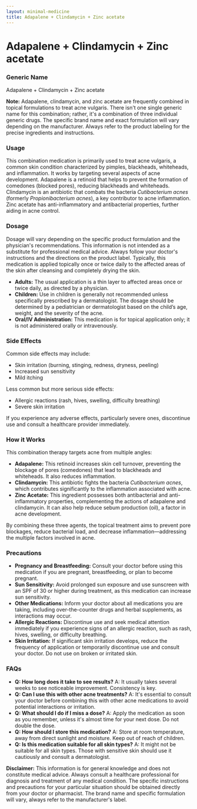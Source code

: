 ```yaml
---
layout: minimal-medicine
title: Adapalene + Clindamycin + Zinc acetate
---
```


# Adapalene + Clindamycin + Zinc acetate
### Generic Name
Adapalene + Clindamycin + Zinc acetate

**Note:**  Adapalene, clindamycin, and zinc acetate are frequently combined in topical formulations to treat acne vulgaris.  There isn't one single generic name for this combination; rather, it's a combination of three individual generic drugs.  The specific brand name and exact formulation will vary depending on the manufacturer.  Always refer to the product labeling for the precise ingredients and instructions.

### Usage
This combination medication is primarily used to treat acne vulgaris, a common skin condition characterized by pimples, blackheads, whiteheads, and inflammation.  It works by targeting several aspects of acne development. Adapalene is a retinoid that helps to prevent the formation of comedones (blocked pores), reducing blackheads and whiteheads. Clindamycin is an antibiotic that combats the bacteria *Cutibacterium acnes* (formerly *Propionibacterium acnes*), a key contributor to acne inflammation. Zinc acetate has anti-inflammatory and antibacterial properties, further aiding in acne control.


### Dosage
Dosage will vary depending on the specific product formulation and the physician's recommendations.  This information is not intended as a substitute for professional medical advice.  Always follow your doctor's instructions and the directions on the product label.  Typically, this medication is applied topically once or twice daily to the affected areas of the skin after cleansing and completely drying the skin.


* **Adults:** The usual application is a thin layer to affected areas once or twice daily, as directed by a physician.
* **Children:** Use in children is generally not recommended unless specifically prescribed by a dermatologist. The dosage should be determined by a pediatrician or dermatologist based on the child’s age, weight, and the severity of the acne.
* **Oral/IV Administration:** This medication is for topical application only; it is not administered orally or intravenously.


### Side Effects
Common side effects may include:

* Skin irritation (burning, stinging, redness, dryness, peeling)
* Increased sun sensitivity
* Mild itching

Less common but more serious side effects:

* Allergic reactions (rash, hives, swelling, difficulty breathing)
* Severe skin irritation

If you experience any adverse effects, particularly severe ones, discontinue use and consult a healthcare provider immediately.


### How it Works
This combination therapy targets acne from multiple angles:

* **Adapalene:**  This retinoid increases skin cell turnover, preventing the blockage of pores (comedones) that lead to blackheads and whiteheads.  It also reduces inflammation.
* **Clindamycin:** This antibiotic fights the bacteria *Cutibacterium acnes*, which contributes significantly to the inflammation associated with acne.
* **Zinc Acetate:** This ingredient possesses both antibacterial and anti-inflammatory properties, complementing the actions of adapalene and clindamycin.  It can also help reduce sebum production (oil), a factor in acne development.

By combining these three agents, the topical treatment aims to prevent pore blockages, reduce bacterial load, and decrease inflammation—addressing the multiple factors involved in acne.


### Precautions
* **Pregnancy and Breastfeeding:**  Consult your doctor before using this medication if you are pregnant, breastfeeding, or plan to become pregnant.
* **Sun Sensitivity:** Avoid prolonged sun exposure and use sunscreen with an SPF of 30 or higher during treatment, as this medication can increase sun sensitivity.
* **Other Medications:** Inform your doctor about all medications you are taking, including over-the-counter drugs and herbal supplements, as interactions may occur.
* **Allergic Reactions:** Discontinue use and seek medical attention immediately if you experience signs of an allergic reaction, such as rash, hives, swelling, or difficulty breathing.
* **Skin Irritation:** If significant skin irritation develops, reduce the frequency of application or temporarily discontinue use and consult your doctor.  Do not use on broken or irritated skin.

### FAQs

* **Q: How long does it take to see results?**  A: It usually takes several weeks to see noticeable improvement.  Consistency is key.
* **Q: Can I use this with other acne treatments?** A: It's essential to consult your doctor before combining this with other acne medications to avoid potential interactions or irritation.
* **Q: What should I do if I miss a dose?** A: Apply the medication as soon as you remember, unless it's almost time for your next dose.  Do not double the dose.
* **Q: How should I store this medication?** A: Store at room temperature, away from direct sunlight and moisture. Keep out of reach of children.
* **Q: Is this medication suitable for all skin types?** A: It might not be suitable for all skin types.  Those with sensitive skin should use it cautiously and consult a dermatologist.


**Disclaimer:** This information is for general knowledge and does not constitute medical advice. Always consult a healthcare professional for diagnosis and treatment of any medical condition.  The specific instructions and precautions for your particular situation should be obtained directly from your doctor or pharmacist.  The brand name and specific formulation will vary, always refer to the manufacturer's label.
